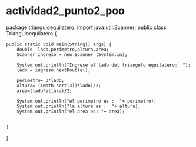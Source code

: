 # actividad2_punto2_poo
package trianguloequilatero;
import java.util.Scanner;
public class Trianguloequilatero {

    public static void main(String[] args) {
        double  lado,perimetro,altura,area;
        Scanner ingreso = new Scanner (System.in);
        
        System.out.println("Ingrese el lado del triangulo equilatero:  ");
        lado = ingreso.nextDouble();
        
        perimetro= 3*lado;
        altura= ((Math.sqrt(3))*lado)/2;
        area=(lado*altura)/2;
        
        System.out.println("el perimetro es :  "+ perimetro);
        System.out.println("la altura es :  "+ altura);
        System.out.println("el area es: "+ area);
        
        
    }
    
}
